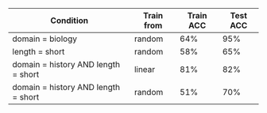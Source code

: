 |Condition|Train from|Train ACC|Test ACC|
|-|-|-|-|
|domain = biology|random|64%|95%|
|length = short|random|58%|65%|
|domain = history AND length = short|linear|81%|82%|
|domain = history AND length = short|random|51%|70%|